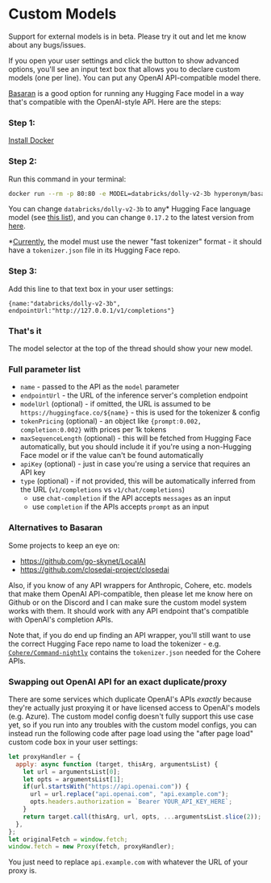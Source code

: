 # Custom Models

Support for external models is in beta. Please try it out and let me know about any bugs/issues.

If you open your user settings and click the button to show advanced options, you'll see an input text box that allows you to declare custom models (one per line). You can put any OpenAI API-compatible model there.

[Basaran](https://github.com/hyperonym/basaran) is a good option for running any Hugging Face model in a way that's compatible with the OpenAI-style API. Here are the steps:

### Step 1:
[Install Docker](https://docs.docker.com/get-docker/)

### Step 2:
Run this command in your terminal:
```bash
docker run --rm -p 80:80 -e MODEL=databricks/dolly-v2-3b hyperonym/basaran:0.17.2
```
You can change `databricks/dolly-v2-3b` to any* Hugging Face language model (see [this list](https://huggingface.co/models?pipeline_tag=text-generation)), and you can change `0.17.2` to the latest version from [here](https://hub.docker.com/r/hyperonym/basaran/tags).

*[Currently](https://github.com/xenova/transformers.js/issues/93), the model must use the newer "fast tokenizer" format - it should have a `tokenizer.json` file in its Hugging Face repo.

### Step 3:
Add this line to that text box in your user settings:
```json5
{name:"databricks/dolly-v2-3b", endpointUrl:"http://127.0.0.1/v1/completions"}
```

### That's it

The model selector at the top of the thread should show your new model.

### Full parameter list

* `name` - passed to the API as the `model` parameter
* `endpointUrl` - the URL of the inference server's completion endpoint
* `modelUrl` (optional) - if omitted, the URL is assumed to be `https://huggingface.co/${name}` - this is used for the tokenizer & config
* `tokenPricing` (optional) - an object like `{prompt:0.002, completion:0.002}` with prices per 1k tokens
* `maxSequenceLength` (optional) - this will be fetched from Hugging Face automatically, but you should include it if you're using a non-Hugging Face model or if the value can't be found automatically
* `apiKey` (optional) - just in case you're using a service that requires an API key
* `type` (optional) - if not provided, this will be automatically inferred from the URL (`v1/completions` vs `v1/chat/completions`)
  * use `chat-completion` if the API accepts `messages` as an input
  * use `completion` if the APIs accepts `prompt` as an input


### Alternatives to Basaran

Some projects to keep an eye on:

 * https://github.com/go-skynet/LocalAI
 * https://github.com/closedai-project/closedai

Also, if you know of any API wrappers for Anthropic, Cohere, etc. models that make them OpenAI API-compatible, then please let me know here on Github or on the Discord and I can make sure the custom model system works with them. It should work with any API endpoint that's compatible with OpenAI's completion APIs.

Note that, if you do end up finding an API wrapper, you'll still want to use the correct Hugging Face repo name to load the tokenizer - e.g. [`Cohere/Command-nightly`](https://huggingface.co/Cohere/Command-nightly) contains the `tokenizer.json` needed for the Cohere APIs.


### Swapping out OpenAI API for an exact duplicate/proxy

There are some services which duplicate OpenAI's APIs *exactly* because they're actually just proxying it or have licensed access to OpenAI's models (e.g. Azure). The custom model config doesn't fully support this use case yet, so if you run into any troubles with the custom model configs, you can instead run the following code after page load using the "after page load" custom code box in your user settings:
```js
let proxyHandler = {
  apply: async function (target, thisArg, argumentsList) {
    let url = argumentsList[0];
    let opts = argumentsList[1];
    if(url.startsWith("https://api.openai.com")) {
      url = url.replace("api.openai.com", "api.example.com");
      opts.headers.authorization = `Bearer YOUR_API_KEY_HERE`;
    }
    return target.call(thisArg, url, opts, ...argumentsList.slice(2));
  },
};
let originalFetch = window.fetch;
window.fetch = new Proxy(fetch, proxyHandler);
```
You just need to replace `api.example.com` with whatever the URL of your proxy is.
